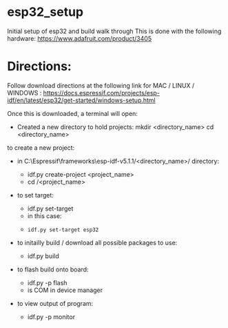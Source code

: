 # esp32_setup
Initial setup of esp32 and build walk through
This is done with the following hardware:
https://www.adafruit.com/product/3405

# Directions:
Follow download directions at the following link for MAC / LINUX / WINDOWS :
https://docs.espressif.com/projects/esp-idf/en/latest/esp32/get-started/windows-setup.html

Once this is downloaded, a terminal will open:
  - Created a new directory to hold projects:
      mkdir <directory_name>
      cd <directory_name>

to create a new project:
  - in  C:\Espressif\frameworks\esp-idf-v5.1.1/<directory_name>/ directory:
      - idf.py create-project <project_name>
      - cd /<project_name>

  - to set target:
      - idf.py set-target <board>
      - in this case:
      -     idf.py set-target esp32

  - to initailly build / download all possible packages to use:
      - idf.py build 

  - to flash build onto board:
      - idf.py -p <PORT> flash
      - <PORT> is COM<num> in device manager

  - to view output of program:
      - idf.py -p <PORT> monitor
